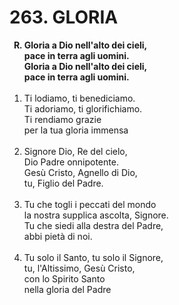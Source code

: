 # 263. GLORIA

<ol>
	<b><li type="A" value="18">Gloria a Dio nell'alto dei cieli,<br>
		pace in terra agli uomini.<br>
		Gloria a Dio nell'alto dei cieli,<br>
		pace in terra agli uomini.</li></b><br>
	<li value="1">Ti lodiamo, ti benediciamo.<br>
		Ti adoriamo, ti glorifichiamo.<br>
		Ti rendiamo grazie<br>
		per la tua gloria immensa</li><br>
	<li>Signore Dio, Re del cielo,<br>
		Dio Padre onnipotente.<br>
		Gesù Cristo, Agnello di Dio,<br>
		tu, Figlio del Padre.</li><br>
	<li>Tu che togli i peccati del mondo<br>
		la nostra supplica ascolta, Signore.<br>
		Tu che siedi alla destra del Padre,<br>
		abbi pietà di noi.</li><br>
	<li>Tu solo il Santo, tu solo il Signore,<br>
		tu, l'Altissimo, Gesù Cristo,<br>
		con lo Spirito Santo<br>
		nella gloria del Padre</li>
</ol>
